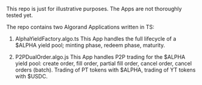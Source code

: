 This repo is just for illustrative purposes. The Apps are not thoroughly tested yet.

The repo contains two Algorand Applications written in TS:

1. AlphaYieldFactory.algo.ts
   This App handles the full lifecycle of a $ALPHA yield pool; minting phase, redeem phase, maturity.

2. P2PDualOrder.algo.js
   This App handles P2P trading for the $ALPHA yield pool: create order, fill order, partial fill order, cancel order, cancel orders (batch). Trading of PT tokens with $ALPHA, trading of YT tokens with $USDC.
